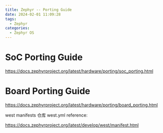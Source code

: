 ```yaml
---
title: Zephyr -- Porting Guide
date: 2024-02-01 11:09:28
tags:
  - Zephyr
categories:
  - Zephyr OS
---
```


# SoC Porting Guide

https://docs.zephyrproject.org/latest/hardware/porting/soc_porting.html

# Board Porting Guide

https://docs.zephyrproject.org/latest/hardware/porting/board_porting.html

west manifests 仓库 west.yml reference:

https://docs.zephyrproject.org/latest/develop/west/manifest.html
